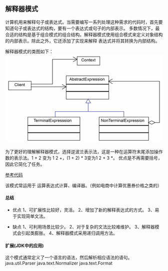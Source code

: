 ## 解释器模式
计算机用来解释句子或表达式。当需要编写一系列处理这种需求的代码时，首先要知道句子或表达式的结构，要有一个表达式或句子的内部表示。
多数情况下，最合适的结构是基于组合模式的组合结构。解释器模式使用组合模式来定义对象结构的内部表示。除此之外，它还添加了实现来解释
表达式并将其转换为内部结构。

解释器模式的类图如下：
![解释器模式](/src/main/resources/image/designpattern/behavioralpattern/2-3.png)

为了更好的理解解释器模式，选择逆波兰表示法，这是一种在运算符末尾添加操作数的表示法。1 + 2 变为 1 2 +，(1 + 2) * 3变为1 2 + 3 *。
优点是不再需要括号，因此它简化了任务。

[参考代码](EvaluatorTest.java)

该模式常运用于 运算表达式计算、编译器。（例如电商中计算优惠券价格之类的）


#### 总结
- 优点
    1、可扩展性比较好，灵活。 
    2、增加了新的解释表达式的方式。 
    3、易于实现简单文法。
    
- 缺点
     1、可利用场景比较少。 
     2、对于复杂的文法比较难维护。 
     3、解释器模式会引起类膨胀。 
     4、解释器模式采用递归调用方法。
    
#### 扩展(JDK中的应用)
这个模式通常定义了一个语言的语法，然后解析相应语法的语句。
java.util.Parser
java.text.Normalizer
java.text.Format
